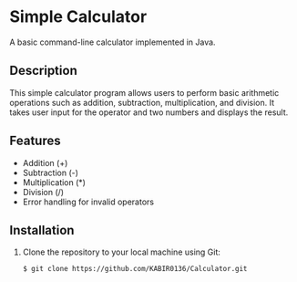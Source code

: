 # Simple Calculator

A basic command-line calculator implemented in Java.

## Description

This simple calculator program allows users to perform basic arithmetic operations such as addition, subtraction, multiplication, and division. It takes user input for the operator and two numbers and displays the result.

## Features

- Addition (+)
- Subtraction (-)
- Multiplication (*)
- Division (/)
- Error handling for invalid operators

## Installation

1. Clone the repository to your local machine using Git:

   ```shell
   $ git clone https://github.com/KABIR0136/Calculator.git
